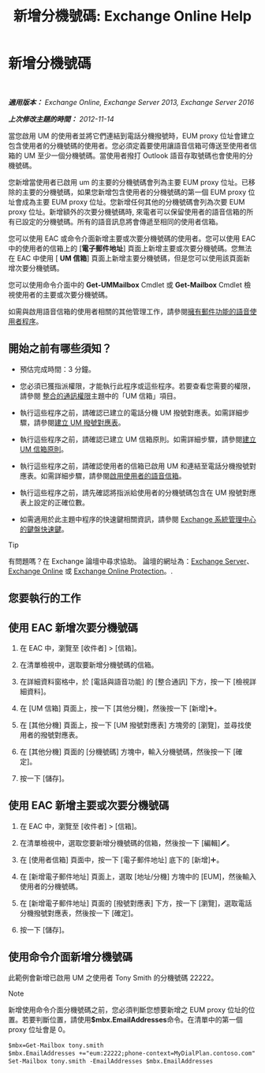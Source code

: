 ﻿---
title: '新增分機號碼: Exchange Online Help'
TOCTitle: 新增分機號碼
ms:assetid: 1a73c9c8-cb50-4bd7-a101-dadd20e28031
ms:mtpsurl: https://technet.microsoft.com/zh-tw/library/Dd335124(v=EXCHG.150)
ms:contentKeyID: 50553945
ms.date: 05/23/2018
mtps_version: v=EXCHG.150
ms.translationtype: MT
---

# 新增分機號碼

 

_**適用版本：** Exchange Online, Exchange Server 2013, Exchange Server 2016_

_**上次修改主題的時間：** 2012-11-14_

當您啟用 UM 的使用者並將它們連結到電話分機撥號時，EUM proxy 位址會建立包含使用者的分機號碼的使用者。您必須定義要使用讓語音信箱可傳送至使用者信箱的 UM 至少一個分機號碼。當使用者撥打 Outlook 語音存取號碼也會使用的分機號碼。

您新增當使用者已啟用 um 的主要的分機號碼會列為主要 EUM proxy 位址。已移除的主要的分機號碼，如果您新增包含使用者的分機號碼的第一個 EUM proxy 位址會成為主要 EUM proxy 位址。您新增任何其他的分機號碼會列為次要 EUM proxy 位址。新增額外的次要分機號碼時, 來電者可以保留使用者的語音信箱的所有已設定的分機號碼。所有的語音訊息將會傳遞至相同的使用者信箱。

您可以使用 EAC 或命令介面新增主要或次要分機號碼的使用者。您可以使用 EAC 中的使用者的信箱上的 \[**電子郵件地址**\] 頁面上新增主要或次要分機號碼。您無法在 EAC 中使用 \[ **UM 信箱**\] 頁面上新增主要分機號碼，但是您可以使用該頁面新增次要分機號碼。

您可以使用命令介面中的 **Get-UMMailbox** Cmdlet 或 **Get-Mailbox** Cmdlet 檢視使用者的主要或次要分機號碼。

如需與啟用語音信箱的使用者相關的其他管理工作，請參閱[擁有郵件功能的語音使用者程序](voice-mail-enabled-user-procedures-exchange-2013-help.md)。

## 開始之前有哪些須知？

  - 預估完成時間：3 分鐘。

  - 您必須已獲指派權限，才能執行此程序或這些程序。若要查看您需要的權限，請參閱 [整合的通訊權限](unified-messaging-permissions-exchange-2013-help.md)主題中的「UM 信箱」項目。

  - 執行這些程序之前，請確認已建立的電話分機 UM 撥號對應表。如需詳細步驟，請參閱[建立 UM 撥號對應表](create-a-um-dial-plan-exchange-2013-help.md)。

  - 執行這些程序之前，請確認已建立 UM 信箱原則。如需詳細步驟，請參閱[建立 UM 信箱原則](create-a-um-mailbox-policy-exchange-2013-help.md)。

  - 執行這些程序之前，請確認使用者的信箱已啟用 UM 和連結至電話分機撥號對應表。如需詳細步驟，請參閱[啟用使用者的語音信箱](enable-a-user-for-voice-mail-exchange-2013-help.md)。

  - 執行這些程序之前，請先確認將指派給使用者的分機號碼包含在 UM 撥號對應表上設定的正確位數。

  - 如需適用於此主題中程序的快速鍵相關資訊，請參閱 [Exchange 系統管理中心的鍵盤快速鍵](keyboard-shortcuts-in-the-exchange-admin-center-exchange-online-protection-help.md)。


> [!TIP]  
> 有問題嗎？在 Exchange 論壇中尋求協助。 論壇的網址為：<a href="https://go.microsoft.com/fwlink/p/?linkid=60612">Exchange Server</a>、 <a href="https://go.microsoft.com/fwlink/p/?linkid=267542">Exchange Online</a> 或 <a href="https://go.microsoft.com/fwlink/p/?linkid=285351">Exchange Online Protection</a>。.




## 您要執行的工作

## 使用 EAC 新增次要分機號碼

1.  在 EAC 中，瀏覽至 \[收件者\] \> \[信箱\]。

2.  在清單檢視中，選取要新增分機號碼的信箱。

3.  在詳細資料窗格中，於 \[電話與語音功能\] 的 \[整合通訊\] 下方，按一下 \[檢視詳細資料\]。

4.  在 \[UM 信箱\] 頁面上，按一下 \[其他分機\]，然後按一下 \[新增\]![加入圖示](images/JJ218640.c1e75329-d6d7-4073-a27d-498590bbb558(EXCHG.150).gif "加入圖示")。

5.  在 \[其他分機\] 頁面上，按一下 \[UM 撥號對應表\] 方塊旁的 \[瀏覽\]，並尋找使用者的撥號對應表。

6.  在 \[其他分機\] 頁面的 \[分機號碼\] 方塊中，輸入分機號碼，然後按一下 \[確定\]。

7.  按一下 \[儲存\]。

## 使用 EAC 新增主要或次要分機號碼

1.  在 EAC 中，瀏覽至 \[收件者\] \> \[信箱\]。

2.  在清單檢視中，選取您要新增分機號碼的信箱，然後按一下 \[編輯\]![編輯圖示](images/JJ218640.6f53ccb2-1f13-4c02-bea0-30690e6ea71d(EXCHG.150).gif "編輯圖示")。

3.  在 \[使用者信箱\] 頁面中，按一下 \[電子郵件地址\] 底下的 \[新增\]![加入圖示](images/JJ218640.c1e75329-d6d7-4073-a27d-498590bbb558(EXCHG.150).gif "加入圖示")。

4.  在 \[新增電子郵件地址\] 頁面上，選取 \[地址/分機\] 方塊中的 \[EUM\]，然後輸入使用者的分機號碼。

5.  在 \[新增電子郵件地址\] 頁面的 \[撥號對應表\] 下方，按一下 \[瀏覽\]，選取電話分機撥號對應表，然後按一下 \[確定\]。

6.  按一下 \[儲存\]。

## 使用命令介面新增分機號碼

此範例會新增已啟用 UM 之使用者 Tony Smith 的分機號碼 22222。


> [!NOTE]  
> 新增使用命令介面分機號碼之前，您必須判斷您想要新增之 EUM proxy 位址的位置。若要判斷位置，請使用<strong>$mbx.EmailAddresses</strong>命令。在清單中的第一個 proxy 位址會是 0。




    $mbx=Get-Mailbox tony.smith
    $mbx.EmailAddresses +="eum:22222;phone-context=MyDialPlan.contoso.com"
    Set-Mailbox tony.smith -EmailAddresses $mbx.EmailAddresses

